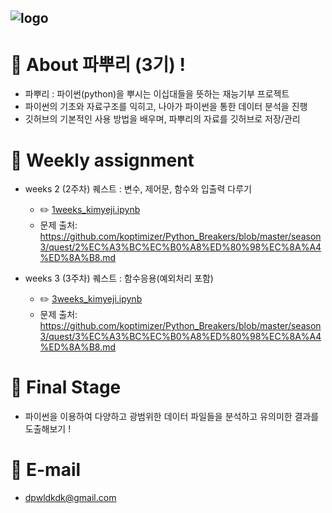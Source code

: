 ![logo](https://user-images.githubusercontent.com/81091074/132011830-92081964-5cf5-4de2-a3f1-021701a2e7cb.jpg)
-
# :seedling: About 파뿌리 (3기) !
- 파뿌리 : 파이썬(python)을 뿌시는 이십대들을 뜻하는 재능기부 프로젝트 
- 파이썬의 기초와 자료구조를 익히고, 나아가 파이썬을 통한 데이터 분석을 진행
- 깃허브의 기본적인 사용 방법을 배우며, 파뿌리의 자료를 깃허브로 저장/관리 


# :file_folder: Weekly assignment
- weeks 2 (2주차) 퀘스트 : 변수, 제어문, 함수와 입출력 다루기
  - :pencil2: [1weeks_kimyeji.ipynb](https://github.com/iamyeahzi/BreakPython/blob/master/1weeks_kimyeji.ipynb)
  - 문제 출처: https://github.com/koptimizer/Python_Breakers/blob/master/season3/quest/2%EC%A3%BC%EC%B0%A8%ED%80%98%EC%8A%A4%ED%8A%B8.md
  
- weeks 3 (3주차) 퀘스트 : 함수응용(예외처리 포함)
  - :pencil2: [3weeks_kimyeji.ipynb](https://github.com/iamyeahzi/BreakPython/blob/master/3weeks_kimyeji.ipynb)
  - 문제 출처: https://github.com/koptimizer/Python_Breakers/blob/master/season3/quest/3%EC%A3%BC%EC%B0%A8%ED%80%98%EC%8A%A4%ED%8A%B8.md


# :pushpin: Final Stage
- 파이썬을 이용하여 다양하고 광범위한 데이터 파일들을 분석하고 유의미한 결과를 도출해보기 !
  
  
# :speech_balloon: E-mail
- <dpwldkdk@gmail.com>
